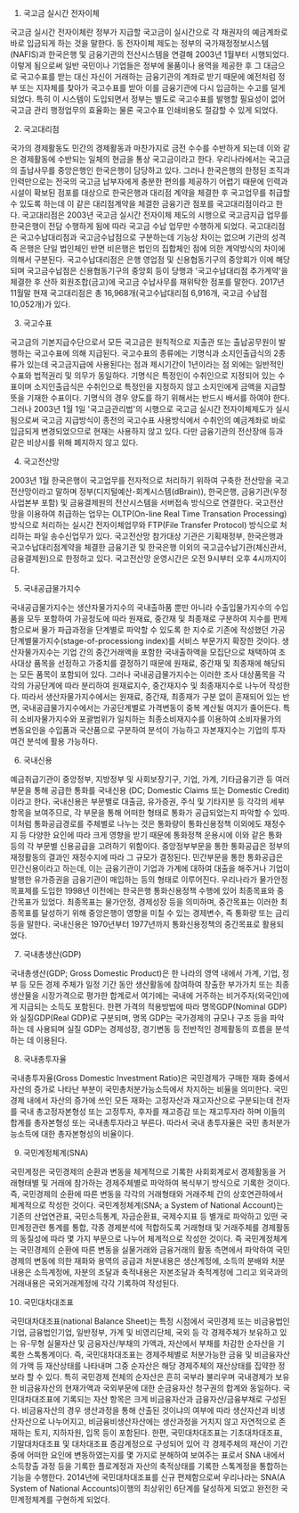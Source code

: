 1. 국고금 실시간 전자이체

국고금 실시간 전자이체란 정부가 지급할 국고금이 실시간으로 각 채권자의 예금계좌로 바로 입금되게 하는 것을 말한다.
동 전자이체 제도는 정부의 국가재정정보시스템(NAFIS)과 한국은행 및 금융기관의 전산시스템을 연결해 2003년 1월부터 시행되었다. 이렇게 됨으로써 일반 국민이나 기업들은 정부에 물품이나 용역을 제공한 후 그 대금으로 국고수표를 받는 대신 자신이 거래하는 금융기관의 계좌로 받기 때문에 예전처럼 정부 또는 지자체를 찾아가 국고수표를 받아 이를 금융기관에 다시 입금하는 수고를 덜게 되었다. 특히 이 시스템이 도입되면서 정부는 별도로 국고수표를 발행할 필요성이 없어 국고금 관리 행정업무의 효율화는 물론 국고수표 인쇄비용도 절감할 수 있게 되었다.

2. 국고대리점

국가의 경제활동도 민간의 경제활동과 마찬가지로 금전 수수를 수반하게 되는데 이와 같은 경제활동에 수반되는 일체의 현금을 통상 국고금이라고 한다. 우리나라에서는 국고금의 출납사무를 중앙은행인 한국은행이 담당하고 있다. 그러나 한국은행의 한정된 조직과 인력만으로는 전국의 국고금 납부자에게 충분한 편의를 제공하기 어렵기 때문에 인력과 시설이 확보된 점포를 대상으로 한국은행과 대리점 계약을 체결한 후 국고업무를 취급할 수 있도록 하는데 이 같은 대리점계약을 체결한 금융기관 점포를 국고대리점이라고 한다. 국고대리점은 2003년 국고금 실시간 전자이체 제도의 시행으로 국고금지급 업무를 한국은행이 전담 수행하게 됨에 따라 국고금 수납 업무만 수행하게 되었다. 국고대리점은 국고수납대리점과 국고금수납점으로 구분하는데 기능상 차이는 없으며 기관의 성격 즉 은행은 단일 법인체인 반면 비은행은 법인의 집합체인 점에 의한 계약방식의 차이에 의해서 구분된다. 국고수납대리점은 은행 영업점 및 신용협동기구의 중앙회가 이에 해당되며 국고금수납점은 신용협동기구의 중앙회 등이 당행과 '국고수납대리점 추가계약'을 체결한 후 산하 회원조합(금고)에 국고금 수납사무를 재위탁한 점포를 말한다. 2017년 11월말 현재 국고대리점은 총 16,968개(국고수납대리점 6,916개, 국고금 수납점 10,052개)가 있다.

3. 국고수표

국고금의 기본지급수단으로서 모든 국고금은 원칙적으로 지출관 또는 출납공무원이 발행하는 국고수표에 의해 지급된다. 국고수표의 종류에는 기명식과 소지인출급식의 2종류가 있는데 국고금지급에 사용된다는 점과 제시기간이 1년이라는 점 외에는 일반적인 수표와 법적권리 및 의무가 동일하다. 기명식은 특정인이 수취인으로 지정되어 있는 수표이며 소지인출급식은 수취인으로 특정인을 지정하지 않고 소지인에게 금액을 지급할 뜻을 기재한 수표이다. 기명식의 경우 양도를 하기 위해서는 반드시 배서를 하여야 한다. 그러나 2003년 1월 1일 '국고금관리법'의 시행으로 국고금 실시간 전자이체제도가 실시됨으로써 국고금 지급방식이 종전의 국고수표 사용방식에서 수취인의 예금계좌로 바로 입금되게 변경되었으므로 현재는 사용하지 않고 있다. 다만 금융기관의 전산장애 등과 같은 비상시를 위해 폐지하지 않고 있다.

4. 국고전산망

2003년 1월 한국은행이 국고업무를 전자적으로 처리하기 위하여 구축한 전산망을 국고전산망이라고 말하며 정부(디지털예산-회계시스템(dBrain)), 한국은행, 금융기관(우정사업본부 포함) 및 금융결제원의 전산시스템을 서버접속 방식으로 연결한다. 국고전산망을 이용하여 취급하는 업무는 OLTP(On-line Real Time Transation Processing) 방식으로 처리하는 실시간 전자이체업무와 FTP(File Transfer Protocol) 방식으로 처리하는 파일 송수신업무가 있다. 국고전산망 참가대상 기관은 기획재정부, 한국은행과 국고수납대리점계약을 체결한 금융기관 및 한국은행 이외의 국고금수납기관(체신관서, 금융결제원)으로 한정하고 있다. 국고전산망 운영시간은 오전 9시부터 오후 4시까지이다.

5. 국내공급물가지수

국내공급물가지수는 생산자물가지수의 국내출하품 뿐만 아니라 수출입물가지수의 수입품을 모두 포함하여 가공정도에 따라 원재료, 중간재 및 최종재로 구분하여 지수를 편제함으로써 물가 파급과정을 단계별로 파악할 수 있도록 한 지수로 기존에 작성했던 가공단계별물가지수(stage-of-processiong index)를 서비스 부문가지 확장한 것이다. 생산자물가지수는 기업 간의 중간거래액을 포함한 국내출하액을 모집단으로 채택하여 조사대상 품목을 선정하고 가중치를 결정하기 때문에 원재료, 중간재 및 최종재에 해당되는 모든 품목이 포함되어 있다. 그러나 국내공급물가지수는 이러한 조사 대상품목을 각각의 가공단계에 따라 분리하여 원재료지수, 중간재지수 및 최종재지수로 나누어 작성한다. 따라서 생산자물가지수에서는 원재료, 중간재, 최종재가 구분 없이 혼재되어 있는 반면, 국내공급물가지수에서는 가공단계별로 가격변동이 중복 계산될 여지가 줄어든다. 특히 소비자물가지수와 포괄범위가 일치하는 최종소비재지수를 이용하여 소비자물가의 변동요인을 수입품과 국산품으로 구분하여 분석이 가능하고 자본재지수는 기업의 투자여건 분석에 활용 가능하다.

6. 국내신용

예금취급기관이 중앙정부, 지방정부 및 사회보장기구, 기업, 가계, 기타금융기관 등 여러 부문을 통해 공급한 통화를 국내신용 (DC; Domestic Claims 또는 Domestic Credit) 이라고 한다. 국내신용은 부문별로 대출금, 유가증권, 주식 및 기타지분 등 각각의 세부항목을 보여주므로, 각 부문을 통해 어떠한 형태로 통화가 공급되었는지 파악할 수 있따. 이처럼 통화공급경로를 주체별로 나누는 것은 통화량이 통화신용정책 이외에도 재정수지 등 다양한 요인에 따라 크게 영향을 받기 때문에 통화정책 운용시에 이와 같은 통화 등의 각 부문별 신용공급을 고려하기 위함이다. 중앙정부부문을 통한 통화공급은 정부의 재정활동의 결과인 재정수지에 따라 그 규모가 결정된다. 민간부문을 통한 통화공급은 민간신용이라고 하는데, 이는 금융기관이 기업과 가계에 대하여 대출을 해주거나 기업이 발행한 유가증권을 금융기관이 매입하는 등의 형태로 이루어진다. 우리나라가 물가안정목표제를 도입한 1998년 이전에는 한국은행 통화신용정책 수행에 있어 최종목표와 중간목표가 있었다. 최종목표는 물가안정, 경제성장 등을 의미하며, 중간목표는 이러한 최종목표를 달성하기 위해 중앙은행이 영향을 미칠 수 있는 경제변수, 즉 통화량 또는 금리 등을 말한다. 국내신용은 1970년부터 1977년까지 통화신용정책의 중간목표로 활용되었다.

7. 국내총생산(GDP)

국내총생산(GDP; Gross Domestic Product)은 한 나라의 영역 내에서 가계, 기업, 정부 등 모든 경제 주체가 일정 기간 동안 생산활동에 참여하여 창출한 부가가치 또는 최종 생산물을 시장가격으로 평가한 합계로서 여기에는 국내에 거주하는 비거주자(외국인)에게 지급되는 소득도 포함된다. 한편 가격의 적용방법에 따라 명목GDP(Nominal GDP)와 실질GDP(Real GDP)로 구분되며, 명목 GDP는 국가경제의 규모나 구조 등을 파악하는 데 사용되며 실질 GDP는 경제성장, 경기변동 등 전반적인 경제활동의 흐름을 분석하는 데 이용된다.

8. 국내총투자율

국내총투자율(Gross Domestic Investment Ratio)은 국민경제가 구매한 재화 중에서 자산의 증가로 나타난 부분이 국민총처분가능소득에서 차지하는 비율을 의미한다. 국민경제 내에서 자산의 증가에 쓰인 모든 재화는 고정자산과 재고자산으로 구분되는데 전자를 국내 총고정자본형성 또는 고정투자, 후자를 재고증감 또는 재고투자라 하며 이들의 합계를 총자본형성 또는 국내총투자라고 부른다. 따라서 국내 총투자율은 국민 총처분가능소득에 대한 총자본형성의 비율이다.

9. 국민계정체계(SNA)

국민계정은 국민경제의 순환과 변동을 체계적으로 기록한 사회회계로서 경제활동을 거래형태별 및 거래에 참가하는 경제주체별로 파악하여 복식부기 방식으로 기록한 것이다. 즉, 국민경제의 순환에 따른 변동을 각각의 거래형태와 거래주체 간의 상호연관하에서 체계적으로 작성한 것이다. 국민계정체계(SNA; a System of National Account)는 기존의 산업연관표, 국민소득통계, 자금순환표, 국제수지표 등 별개로 파악하고 있떤 국민계정관련 통계를 통합, 각종 경제분석에 적합하도록 거래형태 및 거래주체를 경제활동의 동질성에 따라 몇 가지 부문으로 나누어 체계적으로 작성한 것이다. 즉 국민계정체계는 국민경제의 순환에 따른 변동을 실물거래와 금융거래의 활동 측면에서 파악하여 국민경제의 변동에 의한 재화와 용역의 공급과 처분내용은 생산계정에, 소득의 분배와 처분내용은 소득계정에, 자분의 조달과 축적내용은 자본조달과 축적계정에 그리고 외국과의 거래내용은 국외거래계정에 각각 기록하여 작성된다.

10. 국민대차대조표

국민대차대조표(national Balance Sheet)는 특정 시점에서 국민경제 또는 비금융법인기업, 금융법인기업, 일반정부, 가계 및 비영리단체, 국외 등 각 경제주체가 보유하고 있는 유-무형 실물자산 및 금융자산/부채의 가액과, 자산에서 부채를 차감한 순자산을 기록한 스톡통계이다. 즉, 국민대차대조표는 경제주체별로 처분가능한 금융 및 비금융자산의 가액 등 재산상태를 나타내며 그중 순자산은 해당 경제주체의 재산상태를 집약한 정보라 할 수 있다. 특히 국민경제 전체의 순자산은 흔히 국부라 불리우며 국내경제가 보유한 비금융자산의 현재가액과 국외부문에 대한 순금융자산 청구권의 합계와 동일하다. 국민대차대조표에 기록되는 자산 항목은 크게 비금융자산과 금융자산/금융부채로 구성된다. 비금융자산의 경우 생산과정을 통해 산출된 것이냐의 여부에 따라 생산자산과 비생산자산으로 나누어지고, 비금융비생산자산에는 생산과정을 거치지 않고 자연적으로 존재하는 토지, 지하자원, 입목 등이 포함된다. 한편, 국민대차대조표는 기초대차대조표, 기말대차대조표 및 대차대조표 증감계정으로 구성되어 있어 각 경제주체의 재산이 기간 중에 어떠한 요인에 변동하였는지를 몇 가지로 분해하여 보여주는 표로서 SNA 내에서 소득창출 과정 등을 기록한 플로계정과 자산의 축적상태를 기록한 스톡계정을 통합하는 기능을 수행한다. 2014년에 국민대차대조표를 신규 편제함으로써 우리나라는 SNA(A System of National Accounts)이행의 최상위인 6단계를 달성하게 되었고 완전한 국민계정체계를 구현하게 되었다.

